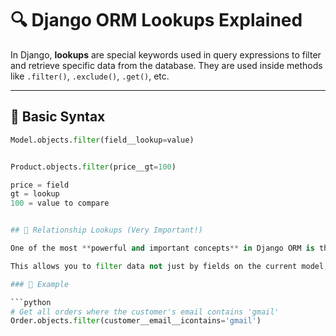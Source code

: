 # 🔍 Django ORM Lookups Explained

In Django, **lookups** are special keywords used in query expressions to filter and retrieve specific data from the database. They are used inside methods like `.filter()`, `.exclude()`, `.get()`, etc.

---

## 🧱 Basic Syntax

```python
Model.objects.filter(field__lookup=value)


Product.objects.filter(price__gt=100)

price = field
gt = lookup
100 = value to compare


## 🔗 Relationship Lookups (Very Important!)

One of the most **powerful and important concepts** in Django ORM is the ability to perform lookups across **related models** using the **double underscore (`__`)** syntax.

This allows you to filter data not just by fields on the current model, but also by fields on **related models** (via `ForeignKey`, `OneToOneField`, or `ManyToManyField`).

### 🧠 Example

```python
# Get all orders where the customer's email contains 'gmail'
Order.objects.filter(customer__email__icontains='gmail')